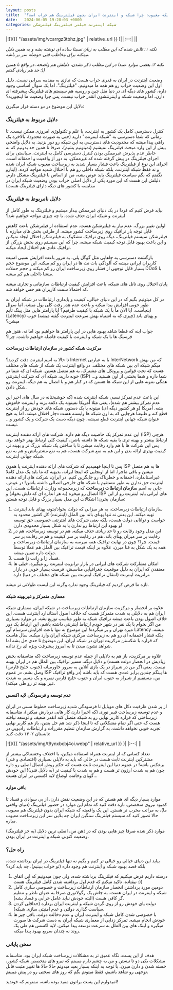 ```yaml
---
layout: posts
title:  "داستان یک شبکه معیوب: چرا شبکه و اینترنت ایران بدون فیلترینگ هم خراب است؟"
date:   2024-06-05 19:28:03 +0000
categories: شبکه اینترنت فیلتر فیلترینگ فیلترشکن
---
```

|![]({{ "/assets/img/vcarrgz3tbhz.jpg" | relative_url }} )|
|:--:|
||

  

_نکته ۱: تلاش شده که این مطلب به زبان نسبتا ساده ای نوشته بشه و به همین دلیل ممکنه برای مخاطب فنی حوصله سر بر باشه._

_نکته ۲: بعضی موارد عمدا در این مطلب ذکر نشدن، دلیلش هم واضحه. در واقع تا همین حد هم زیادی گفتم :))_

وضعیت اینترنت در ایران به قدری خراب هست که نیازی به مقدمه سرایی نیست. دلیل اول این وضعیت خراب رو هم همه ما میدونیم، "فیلترینگ". اما یک سوال اساسی وجود داره، کشور های دیگه ای در دنیا مثل چین و روسیه هم سیستم های فیلترینگ پیشرفته ای دارن، اما وضعیت شبکه و اینترنتشون انقدر خراب نیست، پس چرا وضعیت ما اینجوریه؟

دلایل این موضوع در دو دسته قرار میگیرن:

### دلایل مربوط به فیلترینگ

کنترل دسترسی کامل یک کشور به اینترنت، با علم و تکنولوژی امروزی ممکن نیست. تا زمانی که شما دسترسی به "شبکه اینترنت" دارید (حتی به صورت محدود)، بالاخره یک راهی پیدا میشه که محدودیت های دسترسی به این شبکه رو دور بزنید. به دلایل واضحی بیش از این وارد مبحث فیلترینگ نمیشیم (نمیتونیم بشیم)، صرفا تا همین حد بدونیم که به خاطر عدم پذیرش غیرممکن بودن کنترل دسترسی کامل به اینترنت، سیاستی برای اجرای فیلترینگ در پیش گرفته شده که غیرممکن، به دور از واقعیت و احمقانه است. اجرای این نوع از فیلترینگ باعث فشار بسیار شدید به زیرساخت معیوب شبکه ایران شده و نه فقط شبکه اینترنت، بلکه شبکه داخلی رو هم با اختلال شدید مواجه کرده. (اینارو نگفتم که بگم سیاست فیلترینگ باید عوض بشه، من از اساس با فیلترینگ مشکل دارم. دلیلش این هست که این مورد یکی از دلایل اصلی خراب بودن وضعیت شبکه ایران در مقایسه با کشور های دیگه دارای فیلترینگ هست)

### دلایل نامربوط به فیلترینگ

بیاید فرض کنیم که فردا در یک دنیای غیرممکن بیدار میشیم و فیلترینگ به طور کامل از اینترنت و شبکه ایران حذف شده. با چه چیزی مواجه خواهیم شد؟

اولین تغییر بزرگ، عدم نیاز به فیلترشکن هست. عدم استفاده از فیلترشکن باعث کاهش قابل توجه بار ترافیک روی زیرساخت کشور میشه. از طرفی بخش های مبارزه با فیلترشکن سیستم فیلترینگ، دیگه روی ترافیک مشکوک به فیلترشکن اختلال ایجاد نمیکنن و این باعث بهبود قابل توجه کیفیت شبکه میشه، چرا که این سیستم روی بخش بزرگی از ترافیک عادی هم اختلال ایجاد میکنه.

بازگشت دسترسی به جاهایی مثل گوگل پلی، به مرور باعث افزایش نسبی امنیت کاربران ایرانی میشه که آلودگی بات نت ها در ایران رو کم میکنه. این موضوع حجم بسیار قابل توجهی از فشار روی زیرساخت ایران رو کم میکنه و حجم حملات DDoS با منشا داخلی هم کم میشه.

پایان اختلال روی تانل های شبکه، باعث افزایش کیفیت ارتباطات سازمانی و تجاری میشه که احتمالا سمت کاربران هم حس خواهد شد.

در کل میتونیم بگیم که در این دنیای خیالی، کیفیت و پایداری ارتباطات در شبکه ایران به طور خوبی افزایش پیدا میکنه و باعث عدم هدر رفت کلی پول میشه. اما سوال اینجاست، آیا الان ما با یک شبکه با کیفیت طرفیم؟ آیا پارامتر هایی مثل پینگ تایم (Latency) و پهنای باند (چیزی که به اشتباه بهش سرعت اینترنت گفته میشه) خوب میشن؟

جواب اینه که قطعا شاهد بهبود هایی در این پارامتر ها خواهیم بود اما نه، هنوز هم فرسنگ ها با یک شبکه و اینترنت با کیفیت فاصله خواهیم داشت. چرا؟

#### مرکزیت شبکه کشور در سازمان ارتباطات زیرساخت

تا حالا به اسم اینترنت دقت کردید؟ Internet یا به عبارتی InterNetwork که من بهش میگم شبکه ای بین شبکه های مختلف. در واقع اینترنت یک شبکه از شبکه های مختلف هست که تحت قوانین و پروتکل های مشترک، به هم متصل هستن. شبکه ای که شما در خونه دارید، شبکه ای که شرکت اینترنتی (ISP) شما داره و شما بخشی از اون هستید و... همگی نمونه هایی از این شبکه ها هستن که در کنار هم و با اتصال به هم دیگه، اینترنت رو شکل دادن.

این باعث عدم تمرکز نسبی شبکه اینترنت شده (که خوشبختانه در سال های اخیر این عدم تمرکز بیشتر هم شده)، یعنی مثلا آمریکا نمیتونه یک دکمه بزنه و اینترنت خاموش بشه. آمریکا (و هر کشور دیگه ای) میتونه با یک دستور، شبکه های خودش رو از اینترنت قطع کنه و طبیعتا هرجایی که به اون شبکه ها وابسته هست دچار اختلال میشه، اما به هیچ عنوان شبکه جهانی اینترنت قطع نمیشه، چون دیگه دست یک شرکت و یک کشور و... نیست.

این عدم تمرکز یک خاصیت دیگه هم داره. شرکت های ارائه دهنده اینترنت (ISP) هرچی ارتباط بیشتر و بهینه تری با بقیه شبکه ها داشته باشن، کیفیت کلی ارتباط بهتر خواهد بود. پس این شرکت ها با هم وارد رقابت میشن تا با ساختن یک شبکه بزرگ تر و بهینه تر، کیفیت بهتری ارائه بدن و این هم به نفع شرکت هست، هم به نفع مشتریانش و هم به نفع شبکه جهانی اینترنت.

پس تا اینجا فهمیدیم که شرکت های ارائه دهنده اینترنت یا همون ISP ها به هم متصل میشن و باقی ماجرا. اما از اونجایی که اینجا ایرانه، بدیهیه که ما باید یک مدل کاملا غیراستاندارد، احمقانه و خطرناک رو جایگزین کنیم. در ایران، شرکت های ارائه دهنده اینترنت حق ندارن به طور مستقیم با شبکه های خارجی اتصالی داشته باشن! در عوض، جایی به اسم **سازمان ارتباطات زیرساخت** که زیرمجموعه وزارت ارتباطات هست، این اتصال رو میخره (به هر اندازه ای که دلش بخواد) و ISP های ایرانی باید اینترنت رو از این سازمان بخرن! اشکالات این مدل بسیار بزرگ و قابل توجه هستن:

1. سازمان ارتباطات زیرساخت، به هر میزانی که دولت بخواد/بتونه پهنای باند اینترنت تهیه میکنه. این یعنی نه تنها پهنای باند بین الملل (اینترنت) کل کشور محدود به خواست و توانایی دولت هست، بلکه یعنی شرکت های اینترنتی خصوصی حق توسعه و بهبود این ارتباط رو ندارن یا به شکل بسیار محدودی دارن!
2. این مدل وجود رقابت رو تا حد زیادی حذف میکنه. هم در توسعه زیرساخت، هم در رقابت بر سر میزان پهنای باند، هم در رقابت بر سر کیفیت و هم در رقابت بر سر قیمت. چرا؟ چون در نهایت ترافیک همه میرسه به سازمان ارتباطات زیرساخت و همه به یک شکل به فنا میرن، علاوه بر اینکه قیمت ترافیک بین الملل هم عملا توسط دولت داره تعیین میشه.
3. فساد زا و رانت زا هست.
4. امکان مشارکت شرکت های ایرانی در بازار ترانزیت اینترنت رو میگیره. خیلی ها معتقدن که ایران به دلیل موقعیت جغرافیایی مناسبش، فرصت بسیار خوبی در بازار ترانزیت اینترنت (انتقال ترافیک اینترنت بین شبکه های مختلف در دنیا) داره.

تازه ما فرض کردیم که فیلترینگ وجود نداره وگرنه این لیست طولانی تر میشد.

#### معماری متمرکز و غیربهینه شبکه

علاوه بر انحصار و مرکزیت سازمان ارتباطات زیرساخت در شبکه ایران، معماری شبکه ایران هم به دلایلی به شدت متمرکز هست که خلاف اصول استاندارد اینترنت هست. این خلاف اصول بودن باعث میشه ترافیک شبکه به طور مناسب توزیع نشه. در موارد بسیاری من اگر بخوام با یک نفر در شهر خودم ارتباط اینترنتی داشته باشم، این ارتباط یک دور میره تهران و بر میگرده! این موضوع نه تنها باعث افزایش سرسام آور Latency میشه، بلکه فشار احمقانه ای رو هم به زیرساخت مرکزی شبکه ایران وارد میکنه. سال هاست که قراره با شکستن مرکزیت تهران در شبکه ایران، این موضوع تا حدی حل بشه اما شواهد نشون میدن تا به امروز پیشرفت ویژه ای رخ نداده.

علاوه بر مرکزیت، باز هم به دلایلی از جمله عدم توسعه زیرساخت (که متاسفانه بخش زیادیش در انحصار دولت هست) و دلایل دیگه، مسیر ترافیک بین الملل هم در ایران بهینه نیست. یعنی اگر من در شیراز در یک بازی آنلاین به سرور خاورمیانه (جنوب خلیج فارس) وصل بشم، در عموم ISP ها پینگم چندین برابر عددی هست که باید باشه (در واقع ترافیک من، مستقیم از شیراز به جنوب ایران و جنوب خلیج فارس نمیره و یک مسیر به شدت غیر بهینه تر رو طی میکنه).

#### عدم توسعه و فرسودگی لایه اکسس

از پر شدن ظرفیت دکل های موبایل تا فرسودگی شدید زیرساخت خطوط مسی در ایران و عدم توسعه زیرساخت فیبر نوری (که اخیرا دارن کار هایی دربارش میکنن)، متاسفانه زیرساختی که قراره کاربر نهایی رو به شبکه متصل کنه انقدر ضعیف و توسعه نیافته هست که حتی اگر تمام مشکلاتی که تا اینجا ذکر شد هم حل بشن، باز هم کاربر نهایی تجربه خوبی نخواهد داشت. به گزارش سازمان تنظیم مقررات و ارتباطات رادیویی در تابستان ۱۴۰۲ دقت کنید:

|![]({{ "/assets/img/t9ynxbcbj4oi.webp" | relative_url }} )|
|:--:|
||

تعداد کسانی که از اینترنت همراه استفاده میکنن، با اختلاف وحشتناکی بیشتر از مشترکین اینترنت ثابت هست در حالی که باید به دلایلی بسیاری (اقتصادی و فنی) برعکس باشه! در عموم دنیا این اینترنت ثابت هست که حکم روش اتصال اصلی رو داره چون هم به شدت ارزون تر هست و هم به شدت با کیفیت تر (به دلایل فنی)! این خودش گویای وخامت اوضاع لایه اکسس در ایران هست...

#### باقی موارد

موارد بسیار دیگه ای هم هستن که در این وضعیت نقش دارن، از بی سوادی و فساد تا کمبود نیروی متخصص. تازه دقت کنید که تمام این موارد در حضور فیلترینگ (دنیای واقعی ما)، به مراتب مخرب تر هستن. این یک واقعیته که شبکه ایران بدون فیلترینگ هم معیوبه، حالا تصور کنید که سیستم فیلترینگ سنگین ایران چه بلایی سر این زیرساخت معیوب میاره.

موارد ذکر شده صرفا چیز هایی بودن که در ذهن من، اصلی ترین دلایل (به جز فیلترینگ) وضعیت کنونی شبکه و اینترنت در ایران بودن.

### راه حل؟

بیاید این دنیای خیالی رو خیالی تر کنیم و بگیم نه تنها فیلترینگ در ایران برداشته شده، بلکه قصد بهبود شبکه و اینترنت هم وجود داره (تو خواب ببینیم). چه باید کرد؟

1. درسته داریم فرض میکنیم که فیلترینگ برداشته شده، ولی چون میدونیم که این اتفاق نیفتاده، تاکید میکنم که قدم اول برداشته شدن کامل فیلترینگ هست :))
2. دومین مورد برداشتن انحصار سازمان ارتباطات زیرساخت و خصوصی سازی کامل شبکه و اینترنت در ایران هست. به جاش یک رگولاتوری صرفا به عنوان ناظر و تنظیم گر کافی هست (البته خودش نباید عامل خرابی و فساد بشه).
3. دولت پای خودش رو از روی گردن شبکه و اینترنت ایران برداره (حداقلی کردن سیاست گذاری دولتی و عدم امنیتی سازی شبکه).
4. با خصوصی شدن کامل شبکه و اینترنت ایران و عدم دخالت دولت، باقی چیز ها خودش انجام میشه. تمرکز زدایی از معماری شبکه ایران به دست شرکت ها صورت میگیره و لینک های بین الملل به سرعت توسعه پیدا میکنن. لایه اکسس هم طی یک روند نه چندان سریع بهبود پیدا میکنه.

### سخن پایانی

هدف از این پست، نگاه عمیق تر به مشکلات زیرساخت شبکه ایران بود. متاسفانه مشکلات یکی دو تا نیستن و من به چشم دارم میبینم که نیرو های متخصص شبکه کشور، خسته شدن و دارن میرن. با توجه به اینکه بسیار بعید میدونم حالا حالا ها تغییر مثبت قابل توجهی رو شاهد باشیم، فقط میتونم بگم که روز های سختی رو در پیش میبینم.

امیدوارم این پست براتون مفید بوده باشه، ممنونم که خوندید!